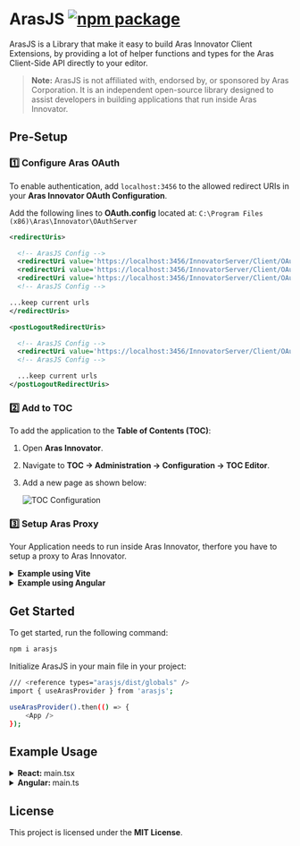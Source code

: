 # ArasJS <a href="https://npmjs.com/package/arasjs"><img src="https://img.shields.io/npm/v/arasjs" alt="npm package"></a>

ArasJS is a Library that make it easy to build Aras Innovator Client Extensions, by providing a lot of helper functions and types for the Aras Client-Side API directly to your editor.

> **Note:**
> ArasJS is not affiliated with, endorsed by, or sponsored by Aras Corporation. It is an independent open-source library designed to assist developers in building applications that run inside Aras Innovator.

## Pre-Setup

### 1️⃣ Configure Aras OAuth

To enable authentication, add `localhost:3456` to the allowed redirect URIs in your **Aras Innovator OAuth Configuration**.

Add the following lines to **OAuth.config** located at:
`C:\Program Files (x86)\Aras\Innovator\OAuthServer`

```xml
<redirectUris>

  <!-- ArasJS Config -->
  <redirectUri value='https://localhost:3456/InnovatorServer/Client/OAuth/RedirectCallback' />
  <redirectUri value='https://localhost:3456/InnovatorServer/Client/OAuth/SilentCallback' />
  <redirectUri value='https://localhost:3456/InnovatorServer/Client/OAuth/PopupCallback' />
  <!-- ArasJS Config -->

...keep current urls
</redirectUris>

<postLogoutRedirectUris>

  <!-- ArasJS Config -->
  <redirectUri value='https://localhost:3456/InnovatorServer/Client/OAuth/PostLogoutCallback' />
  <!-- ArasJS Config -->

  ...keep current urls
</postLogoutRedirectUris>
```

### 2️⃣ Add to TOC

To add the application to the **Table of Contents (TOC)**:

1. Open **Aras Innovator**.
2. Navigate to **TOC → Administration → Configuration → TOC Editor**.
3. Add a new page as shown below:

   ![TOC Configuration](https://raw.githubusercontent.com/emilgramdk/arasjs/main/docs/toc.png)

### 3️⃣ Setup Aras Proxy

Your Application needs to run inside Aras Innovator, therfore you have to setup a proxy to Aras Innovator.

<details>
  <summary><b>Example using Vite</b></summary>

```typescript
// vite.config.ts

import mkcert from "vite-plugin-mkcert";

export default defineConfig({
  plugins: [mkcert()],
  server: {
    port: 3456,
    open: "/innovatorserver/client", // automatically open aras
    proxy: {
      "/innovatorserver": {
        target: "https://aras.example.com/innovatorserver", // link to your innovator server
        secure: false,
        changeOrigin: false,
        rewrite: (path) => path.replace(/^\/innovatorserver/, ""),
      },
    },
  },
});
```

</details>

<details>
  <summary><b>Example using Angular</b></summary>

```typescript
// angular.json
"serve": {
    // other settings
    "options": {
        "proxyConfig": "proxy.conf.json"
    }
}

//proxy.conf.json
{
  "/innovatorserver": {
    "target": "https://aras.example.com/innovatorserver", // link to your innovator server
    "secure": false,
    "pathRewrite": {
      "^/innovatorserver": ""
    }
  }
}
```

</details>

## Get Started

To get started, run the following command:

```sh
npm i arasjs
```

Initialize ArasJS in your main file in your project:

```sh
/// <reference types="arasjs/dist/globals" />
import { useArasProvider } from 'arasjs';

useArasProvider().then(() => {
    <App />
});
```

## Example Usage

<details>
  <summary><b>React: </b>main.tsx</summary>

```typescript
// main.tsx
/// <reference types="vite/client" />
/// <reference types="arasjs/dist/globals" />

import "./app.css";
import { StrictMode } from "react";
import { createRoot } from "react-dom/client";
import { useArasProvider } from "arasjs";
import { App } from "./app";

useArasProvider().then(() => {
  createRoot(document.getElementById("root")!).render(
    <StrictMode>
      <App />
    </StrictMode>
  );
});
```

</details>

<details>
  <summary><b>Angular: </b>main.ts</summary>

```typescript
import { bootstrapApplication } from "@angular/platform-browser";
import { appConfig } from "./app/app.config";
import { AppComponent } from "./app/app.component";
import { useArasProvider } from "arasjs";

useArasProvider().then(() => {
  bootstrapApplication(AppComponent, appConfig);
});
```

</details>

## License

This project is licensed under the **MIT License**.
